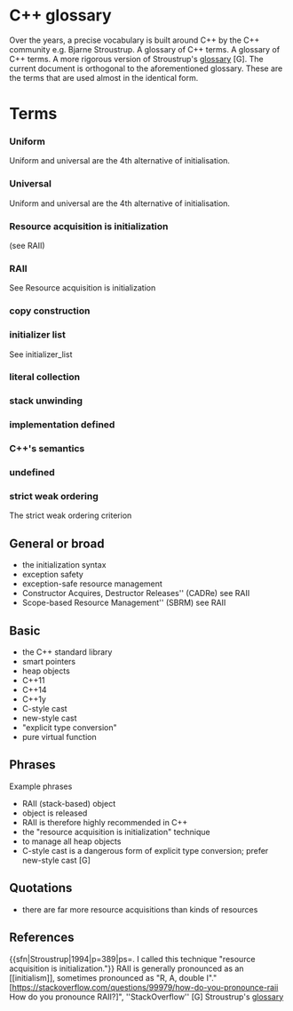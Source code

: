 # C++ glossary
Over the years, a precise vocabulary is built around C++ by the C++ community e.g. Bjarne Stroustrup. A glossary of C++ terms. A glossary of C++ terms.
A more rigorous version of Stroustrup's [glossary](http://www.stroustrup.com/glossary.html) [G].
The current document is orthogonal to the aforementioned glossary.
These are the terms that are used almost in the identical form.

# Terms

### Uniform
Uniform and universal are the 4th alternative of initialisation.
### Universal
Uniform and universal are the 4th alternative of initialisation.

### Resource acquisition is initialization
(see RAII)


### RAII
See Resource acquisition is initialization

### copy construction

### initializer list
See initializer_list

###  literal collection

### stack unwinding

### implementation defined
### C++'s semantics
### undefined

### strict weak ordering
The strict weak ordering criterion

## General or broad
* the initialization syntax
* exception safety
* exception-safe resource management
* Constructor Acquires, Destructor Releases'' (CADRe) see RAII
* Scope-based Resource Management'' (SBRM) see RAII


## Basic
* the C++ standard library
* smart pointers
* heap objects
* C++11
* C++14
* C++1y
* C-style cast
* new-style cast
* "explicit type conversion"
* pure virtual function

## Phrases
Example phrases
* RAII (stack-based) object
* object is released
* RAII is therefore highly recommended in C++
* the "resource acquisition is initialization" technique
* to manage all heap objects
* C-style cast is a dangerous form of explicit type conversion; prefer new-style cast [G]

## Quotations
* there are far more resource acquisitions than kinds of resources

## References
{{sfn|Stroustrup|1994|p=389|ps=. I called this technique "resource acquisition is initialization."}} RAII is generally pronounced as an [[initialism]], sometimes pronounced as "R, A, double I".<ref>"[https://stackoverflow.com/questions/99979/how-do-you-pronounce-raii How do you pronounce RAII?]", ''StackOverflow''</ref>
[G] Stroustrup's [glossary](http://www.stroustrup.com/glossary.html)
